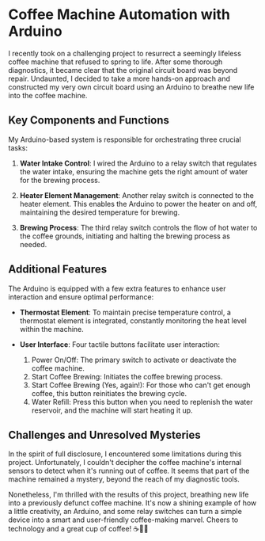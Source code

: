 # Coffee Machine Automation with Arduino

I recently took on a challenging project to resurrect a seemingly lifeless coffee machine that refused to spring to life. After some thorough diagnostics, it became clear that the original circuit board was beyond repair. Undaunted, I decided to take a more hands-on approach and constructed my very own circuit board using an Arduino to breathe new life into the coffee machine.

## Key Components and Functions

My Arduino-based system is responsible for orchestrating three crucial tasks:

1. **Water Intake Control**: I wired the Arduino to a relay switch that regulates the water intake, ensuring the machine gets the right amount of water for the brewing process.

2. **Heater Element Management**: Another relay switch is connected to the heater element. This enables the Arduino to power the heater on and off, maintaining the desired temperature for brewing.

3. **Brewing Process**: The third relay switch controls the flow of hot water to the coffee grounds, initiating and halting the brewing process as needed.

## Additional Features

The Arduino is equipped with a few extra features to enhance user interaction and ensure optimal performance:

- **Thermostat Element**: To maintain precise temperature control, a thermostat element is integrated, constantly monitoring the heat level within the machine.

- **User Interface**: Four tactile buttons facilitate user interaction:
   1. Power On/Off: The primary switch to activate or deactivate the coffee machine.
   2. Start Coffee Brewing: Initiates the coffee brewing process.
   3. Start Coffee Brewing (Yes, again!): For those who can't get enough coffee, this button reinitiates the brewing cycle.
   4. Water Refill: Press this button when you need to replenish the water reservoir, and the machine will start heating it up.

## Challenges and Unresolved Mysteries

In the spirit of full disclosure, I encountered some limitations during this project. Unfortunately, I couldn't decipher the coffee machine's internal sensors to detect when it's running out of coffee. It seems that part of the machine remained a mystery, beyond the reach of my diagnostic tools.

Nonetheless, I'm thrilled with the results of this project, breathing new life into a previously defunct coffee machine. It's now a shining example of how a little creativity, an Arduino, and some relay switches can turn a simple device into a smart and user-friendly coffee-making marvel. Cheers to technology and a great cup of coffee! ☕🤖✨
